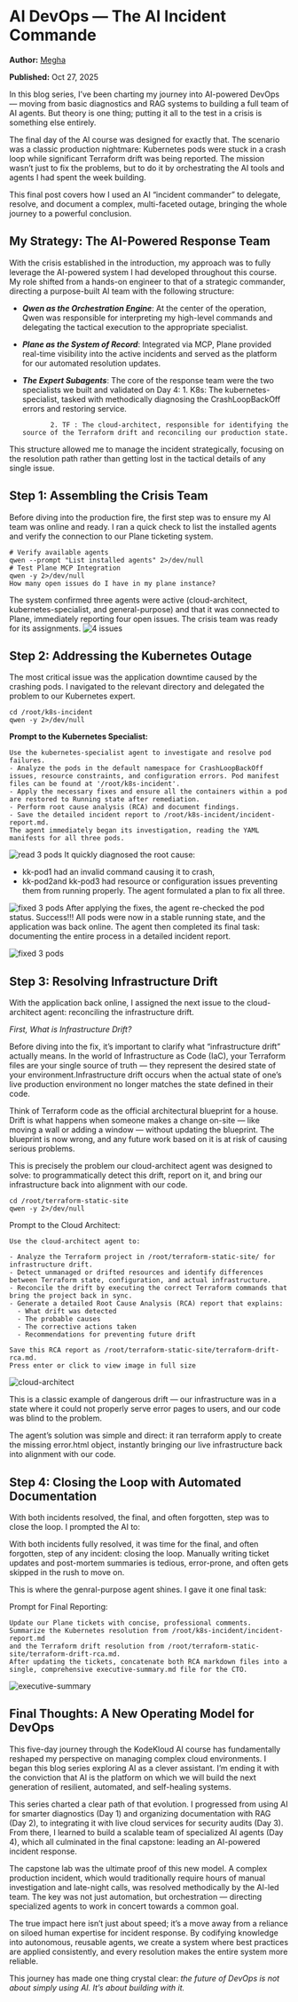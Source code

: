 # AI DevOps — The AI Incident Commande
**Author:** [Megha](https://www.linkedin.com/in/megha-7aa3a0203/)

**Published:** Oct 27, 2025

In this blog series, I’ve been charting my journey into AI-powered DevOps — moving from basic diagnostics and RAG systems to building a full team of AI agents. But theory is one thing; putting it all to the test in a crisis is something else entirely.

The final day of the AI course was designed for exactly that. The scenario was a classic production nightmare: Kubernetes pods were stuck in a crash loop while significant Terraform drift was being reported. The mission wasn’t just to fix the problems, but to do it by orchestrating the AI tools and agents I had spent the week building.

This final post covers how I used an AI “incident commander” to delegate, resolve, and document a complex, multi-faceted outage, bringing the whole journey to a powerful conclusion.

## **My Strategy: The AI-Powered Response Team**
With the crisis established in the introduction, my approach was to fully leverage the AI-powered system I had developed throughout this course. My role shifted from a hands-on engineer to that of a strategic commander, directing a purpose-built AI team with the following structure:

- ***Qwen as the Orchestration Engine***: At the center of the operation, Qwen was responsible for interpreting my high-level commands and delegating the tactical execution to the appropriate specialist.
- ***Plane as the System of Record***: Integrated via MCP, Plane provided real-time visibility into the active incidents and served as the platform for our automated resolution updates.
- ***The Expert Subagents***: The core of the response team were the two specialists we built and validated on Day 4:
             1. K8s: The kubernetes-specialist, tasked with methodically diagnosing the CrashLoopBackOff errors and restoring service.

             2. TF : The cloud-architect, responsible for identifying the source of the Terraform drift and reconciling our production state.

This structure allowed me to manage the incident strategically, focusing on the resolution path rather than getting lost in the tactical details of any single issue.

## **Step 1: Assembling the Crisis Team**
Before diving into the production fire, the first step was to ensure my AI team was online and ready. I ran a quick check to list the installed agents and verify the connection to our Plane ticketing system.
```shell
# Verify available agents
qwen --prompt "List installed agents" 2>/dev/null
# Test Plane MCP Integration
qwen -y 2>/dev/null
How many open issues do I have in my plane instance?
```
The system confirmed three agents were active (cloud-architect, kubernetes-specialist, and general-purpose) and that it was connected to Plane, immediately reporting four open issues. The crisis team was ready for its assignments.
![4 issues](./images/ai-devops/plane_instance.webp)

## **Step 2: Addressing the Kubernetes Outage**
The most critical issue was the application downtime caused by the crashing pods. I navigated to the relevant directory and delegated the problem to our Kubernetes expert.

```shell
cd /root/k8s-incident
qwen -y 2>/dev/null
```
**Prompt to the Kubernetes Specialist:**
```
Use the kubernetes-specialist agent to investigate and resolve pod failures.
- Analyze the pods in the default namespace for CrashLoopBackOff issues, resource constraints, and configuration errors. Pod manifest files can be found at '/root/k8s-incident'.
- Apply the necessary fixes and ensure all the containers within a pod are restored to Running state after remediation.
- Perform root cause analysis (RCA) and document findings.
- Save the detailed incident report to /root/k8s-incident/incident-report.md.
The agent immediately began its investigation, reading the YAML manifests for all three pods.
```

![read 3 pods ](./images/ai-devops/read3pods.webp)
It quickly diagnosed the root cause:
- kk-pod1 had an invalid command causing it to crash,
- kk-pod2and kk-pod3 had resource or configuration issues preventing them from running properly.
The agent formulated a plan to fix all three.

![fixed 3 pods ](./images/ai-devops/fix3pods.webp)
After applying the fixes, the agent re-checked the pod status. Success!!! All pods were now in a stable running state, and the application was back online. The agent then completed its final task: documenting the entire process in a detailed incident report.

![fixed 3 pods ](./images/ai-devops/complete.webp)

## **Step 3: Resolving Infrastructure Drift**
With the application back online, I assigned the next issue to the cloud-architect agent: reconciling the infrastructure drift.

*First, What is Infrastructure Drift?*

Before diving into the fix, it’s important to clarify what “infrastructure drift” actually means. In the world of Infrastructure as Code (IaC), your Terraform files are your single source of truth — they represent the desired state of your environment.Infrastructure drift occurs when the actual state of one’s live production environment no longer matches the state defined in their code.

Think of Terraform code as the official architectural blueprint for a house. Drift is what happens when someone makes a change on-site — like moving a wall or adding a window — without updating the blueprint. The blueprint is now wrong, and any future work based on it is at risk of causing serious problems.

This is precisely the problem our cloud-architect agent was designed to solve: to programmatically detect this drift, report on it, and bring our infrastructure back into alignment with our code.
```shell
cd /root/terraform-static-site
qwen -y 2>/dev/null
```

Prompt to the Cloud Architect:

```
Use the cloud-architect agent to:

- Analyze the Terraform project in /root/terraform-static-site/ for infrastructure drift.
- Detect unmanaged or drifted resources and identify differences between Terraform state, configuration, and actual infrastructure.
- Reconcile the drift by executing the correct Terraform commands that bring the project back in sync.
- Generate a detailed Root Cause Analysis (RCA) report that explains:
  - What drift was detected
  - The probable causes
  - The corrective actions taken
  - Recommendations for preventing future drift

Save this RCA report as /root/terraform-static-site/terraform-drift-rca.md.
Press enter or click to view image in full size
```
![cloud-architect ](./images/ai-devops/cloud_architect.webp)

This is a classic example of dangerous drift — our infrastructure was in a state where it could not properly serve error pages to users, and our code was blind to the problem.

The agent’s solution was simple and direct: it ran terraform apply to create the missing error.html object, instantly bringing our live infrastructure back into alignment with our code.

## **Step 4: Closing the Loop with Automated Documentation**
With both incidents resolved, the final, and often forgotten, step was to close the loop. I prompted the AI to:

With both incidents fully resolved, it was time for the final, and often forgotten, step of any incident: closing the loop. Manually writing ticket updates and post-mortem summaries is tedious, error-prone, and often gets skipped in the rush to move on.

This is where the genral-purpose agent shines. I gave it one final task:

Prompt for Final Reporting:
```
Update our Plane tickets with concise, professional comments.
Summarize the Kubernetes resolution from /root/k8s-incident/incident-report.md 
and the Terraform drift resolution from /root/terraform-static-site/terraform-drift-rca.md.
After updating the tickets, concatenate both RCA markdown files into a single, comprehensive executive-summary.md file for the CTO.
```

![executive-summary](./images/ai-devops/executive_summary.webp)

## **Final Thoughts: A New Operating Model for DevOps**
This five-day journey through the KodeKloud AI course has fundamentally reshaped my perspective on managing complex cloud environments. I began this blog series exploring AI as a clever assistant. I’m ending it with the conviction that AI is the platform on which we will build the next generation of resilient, automated, and self-healing systems.

This series charted a clear path of that evolution. I progressed from using AI for smarter diagnostics (Day 1) and organizing documentation with RAG (Day 2), to integrating it with live cloud services for security audits (Day 3). From there, I learned to build a scalable team of specialized AI agents (Day 4), which all culminated in the final capstone: leading an AI-powered incident response.

The capstone lab was the ultimate proof of this new model. A complex production incident, which would traditionally require hours of manual investigation and late-night calls, was resolved methodically by the AI-led team. The key was not just automation, but orchestration — directing specialized agents to work in concert towards a common goal.

The true impact here isn’t just about speed; it’s a move away from a reliance on siloed human expertise for incident response. By codifying knowledge into autonomous, reusable agents, we create a system where best practices are applied consistently, and every resolution makes the entire system more reliable.

This journey has made one thing crystal clear: *the future of DevOps is not about simply using AI. It’s about building with it.*
